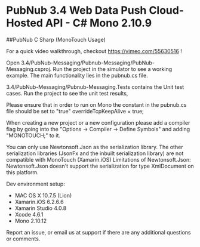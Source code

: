 # PubNub 3.4 Web Data Push Cloud-Hosted API - C# Mono 2.10.9 
##PubNub C Sharp (MonoTouch Usage)

For a quick video walkthrough, checkout https://vimeo.com/55630516 !

Open 3.4/PubNub-Messaging/Pubnub-Messaging/PubNub-Messaging.csproj. Run the project in the simulator to see a working example. The main functionality lies in the pubnub.cs file.

3.4/PubNub-Messaging/Pubnub-Messaging.Tests contains the Unit test cases. Run the project to see the unit test results,

Please ensure that in order to run on Mono the constant in the pubnub.cs file should be set to "true"
overrideTcpKeepAlive = true;

When creating a new project or a new configuration please add a compiler flag by going into the "Options -> Compiler -> Define Symbols" and adding "MONOTOUCH;" to it.

You can only use Newtonsoft.Json as the serialization library. The other serialization libraries (JsonFx and the inbuilt serialization library) are not compatible with MonoTouch (Xamarin.iOS)
Limitations of Newtonsoft.Json: Newtonsoft.Json doesn't support the serialization for type XmlDocument on this platform.

Dev environment setup:
- MAC OS X 10.7.5 (Lion)
- Xamarin.iOS 6.2.6.6
- Xamarin Studio 4.0.8
- Xcode 4.6.1
- Mono 2.10.12 

Report an issue, or email us at support if there are any additional questions or comments.


